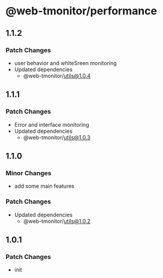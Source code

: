 # @web-tmonitor/performance

## 1.1.2

### Patch Changes

- user behavior and whiteSreen monitoring
- Updated dependencies
  - @web-tmonitor/utils@1.0.4

## 1.1.1

### Patch Changes

- Error and interface monitoring
- Updated dependencies
  - @web-tmonitor/utils@1.0.3

## 1.1.0

### Minor Changes

- add some main features

### Patch Changes

- Updated dependencies
  - @web-tmonitor/utils@1.0.2

## 1.0.1

### Patch Changes

- init
